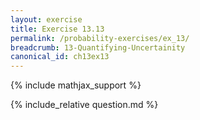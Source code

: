 ```yaml
---
layout: exercise
title: Exercise 13.13
permalink: /probability-exercises/ex_13/
breadcrumb: 13-Quantifying-Uncertainity
canonical_id: ch13ex13
---
```


{% include mathjax_support %}
<div id="hiddden">{% include_relative question.md %}</div>